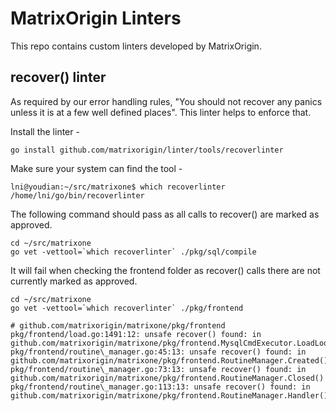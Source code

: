 # MatrixOrigin Linters

This repo contains custom linters developed by MatrixOrigin.

## recover() linter

As required by our error handling rules, "You should not recover any panics unless it is at a few well defined places". This linter helps to enforce that. 

Install the linter - 
```
go install github.com/matrixorigin/linter/tools/recoverlinter
```

Make sure your system can find the tool - 
```
lni@youdian:~/src/matrixone$ which recoverlinter
/home/lni/go/bin/recoverlinter
```

The following command should pass as all calls to recover() are marked as approved.  

```
cd ~/src/matrixone
go vet -vettool=`which recoverlinter` ./pkg/sql/compile
```

It will fail when checking the frontend folder as recover() calls there are not currently marked as approved. 

```
cd ~/src/matrixone
go vet -vettool=`which recoverlinter` ./pkg/frontend

# github.com/matrixorigin/matrixone/pkg/frontend
pkg/frontend/load.go:1491:12: unsafe recover() found: in github.com/matrixorigin/matrixone/pkg/frontend.MysqlCmdExecutor.LoadLoop()
pkg/frontend/routine\_manager.go:45:13: unsafe recover() found: in github.com/matrixorigin/matrixone/pkg/frontend.RoutineManager.Created()
pkg/frontend/routine\_manager.go:73:13: unsafe recover() found: in github.com/matrixorigin/matrixone/pkg/frontend.RoutineManager.Closed()
pkg/frontend/routine\_manager.go:113:13: unsafe recover() found: in github.com/matrixorigin/matrixone/pkg/frontend.RoutineManager.Handler()
```
